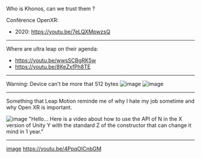 
Who is Khonos, can we trust them ?


Conférence OpenXR:
- 2020: https://youtu.be/7eLQXMpwzsQ

---------------------------------------

Where are ultra leap on their agenda:
- https://youtu.be/wwsSCBgRK5w
- https://youtu.be/8KeZxfPh8TE


----------------
Warning: Device can't be more that 512 bytes
![image](https://user-images.githubusercontent.com/20149493/174652652-ea3ecb46-2d6b-43aa-b84c-55cd657da595.png)
![image](https://user-images.githubusercontent.com/20149493/174654507-0740152f-f356-453f-b1fc-b6c110559dd6.png)


---------------

Something that Leap Motion reminde me of why I hate my job sometime and why Open XR is important.

![image](https://user-images.githubusercontent.com/20149493/174671690-2ca7360c-357e-490a-b97b-bff2974eb05e.png)
"Hello... Here is a video about how to use the API of N in the X version of Unity Y with the standard Z of the constructor that can change it mind in 1 year."


-----------------

[image](https://user-images.githubusercontent.com/20149493/174672730-b22392a1-bda1-4bb3-a13d-2d13b82e68df.png)
https://youtu.be/4PpqOlCnbGM
